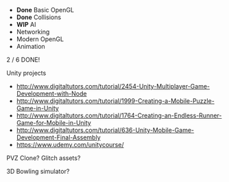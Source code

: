 * __Done__ Basic OpenGL
* __Done__ Collisions
* __WIP__ AI
* Networking
* Modern OpenGL
* Animation

2 / 6 DONE!

Unity projects

* http://www.digitaltutors.com/tutorial/2454-Unity-Multiplayer-Game-Development-with-Node
* http://www.digitaltutors.com/tutorial/1999-Creating-a-Mobile-Puzzle-Game-in-Unity
* http://www.digitaltutors.com/tutorial/1764-Creating-an-Endless-Runner-Game-for-Mobile-in-Unity
* http://www.digitaltutors.com/tutorial/636-Unity-Mobile-Game-Development-Final-Assembly
* https://www.udemy.com/unitycourse/

PVZ Clone? Glitch assets?

3D Bowling simulator?